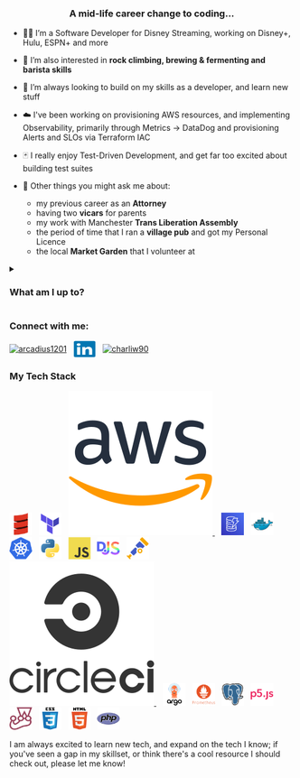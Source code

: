 <h3 align="center">A mid-life career change to coding...</h3>

- 👩‍💻️ I’m a Software Developer for Disney Streaming, working on Disney+, Hulu, ESPN+ and more

- 🌱 I’m also interested in **rock climbing, brewing & fermenting and barista skills**

- 💽️ I’m always looking to build on my skills as a developer, and learn new stuff

- ☁️ I've been working on provisioning AWS resources, and implementing Observability, primarily through Metrics -> DataDog and provisioning Alerts and SLOs via Terraform IAC

- 🃏 I really enjoy Test-Driven Development, and get far too excited about building test suites

- 💬 Other things you might ask me about:
  - my previous career as an **Attorney**
  - having two **vicars** for parents
  - my work with Manchester **Trans Liberation Assembly**
  - the period of time that I ran a **village pub** and got my Personal Licence
  - the local **Market Garden** that I volunteer at

<details>
<summary><h3>What am I up to?</h3></summary>
<h4>Gaming</h4>

I'm enjoying the [Fallout London](https://en.wikipedia.org/wiki/Fallout:_London) total conversion mod - I am very impressed and humbled by the sheer amount of work those volunteers have done, and truly in awe that this whole new game is, in fact, a large collection of mods for Fallout 4!  I am, of course, also eyeing up [AtomFall](https://en.wikipedia.org/wiki/Atomfall).

*More casually I have been playing a lot of [Dave The Diver](https://en.wikipedia.org/wiki/Dave_the_Diver) (solo) and [Plate Up!](https://en.wikipedia.org/wiki/PlateUp!) (co-op)*
*I recently finished [The Witcher 3](https://en.wikipedia.org/wiki/The_Witcher_3:_Wild_Hunt) (took me long enough!)*

<h4>Climbing</h4>

I'm primarily [indoor Bouldering](https://en.wikipedia.org/wiki/Bouldering), and I try to climb 3-4 times a week.  I'm currently pushing myself to complete V5 [grade](https://en.wikipedia.org/wiki/Bouldering#Grading) climbs, having become more comfortable with V3 and V4 climbs.

<h4>Brewing/Fermentation</h4>

Most recently I have been experimenting with pickling, after a large harvest of beetroot - I haven't yet achieved the level of 'crunch' I would like to retain in the end product; more experimenting needed!
I'm currently enjoying a lacto-ferment that I made with some [Wild Garlic](https://en.wikipedia.org/wiki/Allium_ursinum) and [Three-Cornered Leek](https://en.wikipedia.org/wiki/Allium_triquetrum) that I foraged on a local walk.

<h4>TV</h4>

Most recently I decided to binge watch seasons 1 and 2 of Good Omens, if only because I'm a big fan of Pratchett and David Tennant, but overall I am not watching any TV (I'm just too busy).

<h4>Coding Projects</h4>

I spend my 9-5 at work coding in Scala/Java primarily, as well as working with Terraform, DataDog and AWS for our IAC.  When I do code outside of work it is primarily maintenance / bug fixes on my Discord Bot which helps to run Online Pub Quizzes on Discord - it can be found [here](https://github.com/CharliW90/quizBot), and includes custom APIs, a Discord Bot, firestore database management, and interactions with Google Forms API.

I've also taken on the task of 'sprucing up' an existing website for a church - I am constrained by many restrictions (not least that I'm not allowed to change the host, nor move away from WordPress) but you can take a look at my handiwork [here](https://stbridgetschurch.org.uk), and feel free to give me some pointers (I'm always keen to learn more frontend skills!)

</details>


<h3 align="left">Connect with me:</h3>
<p align="left">
  <a href="https://discord.com/users/306203382740287500" target="blank"><img align="center" src="https://assets-global.website-files.com/6257adef93867e50d84d30e2/653714c174fc6c8bbea73caf_636e0a69f118df70ad7828d4_icon_clyde_blurple_RGB.svg" alt="arcadius1201" height="30" width="40" /></a>&nbsp;&nbsp;
  <a href="https://linkedin.com/in/charli-e-williams" target="blank"><img align="center" src="https://github.com/devicons/devicon/blob/master/icons/linkedin/linkedin-original.svg" alt="charli-e-williams" height="30" width="40" /></a>&nbsp;&nbsp;
  <a href="https://stackoverflow.com/users/12754546" target="blank"><img align="center" src="https://raw.githubusercontent.com/rahuldkjain/github-profile-readme-generator/master/src/images/icons/Social/stack-overflow.svg" alt="charliw90" height="30" width="40" /></a>&nbsp;&nbsp;
</p>

<h3 align="left">My Tech Stack</h3>
<p align="left">
  <a href="https://www.scala-lang.org/" target="_blank" rel="noreferrer"> <img src="https://github.com/devicons/devicon/blob/master/icons/scala/scala-original.svg" alt="scala" width="40" height="40"/></a>&nbsp;&nbsp;
  <a href="https://www.terraform.io/" target="_blank" rel="noreferrer"> <img src="https://github.com/devicons/devicon/blob/master/icons/terraform/terraform-original.svg" alt="terraform" width="40" height="40"/></a>&nbsp;&nbsp;
  <a href="https://aws.amazon.com/" target="_blank" rel="noreferrer">
    <picture>
      <source srcset="https://github.com/devicons/devicon/blob/master/icons/amazonwebservices/amazonwebservices-original-wordmark.svg" width="40" height="40" media="(prefers-color-scheme: light)">
      <source srcset="https://github.com/devicons/devicon/blob/master/icons/amazonwebservices/amazonwebservices-plain-wordmark.svg" width="40" height="40" media="(prefers-color-scheme: dark)">
      <img alt="aws" src="https://github.com/devicons/devicon/blob/master/icons/amazonwebservices/amazonwebservices-original-wordmark.svg">
    </picture>
  </a>&nbsp;&nbsp;
  <a href="https://docs.aws.amazon.com/dynamodb/" target="_blank" rel="noreferrer"> <img src="https://github.com/devicons/devicon/blob/master/icons/dynamodb/dynamodb-original.svg" alt="dynamodb" width="40" height="40"/></a>&nbsp;&nbsp;
  <a href="https://www.docker.com/" target="_blank" rel="noreferrer"> <img src="https://github.com/devicons/devicon/blob/master/icons/docker/docker-original.svg" alt="docker" width="40" height="40"/></a>&nbsp;&nbsp;
  <a href="https://kubernetes.io/" target="_blank" rel="noreferrer"> <img src="https://github.com/devicons/devicon/blob/master/icons/kubernetes/kubernetes-original.svg" alt="kubernetes" width="40" height="40"/></a>&nbsp;&nbsp;
  <a href="https://www.python.org" target="_blank" rel="noreferrer"> <img src="https://raw.githubusercontent.com/devicons/devicon/master/icons/python/python-original.svg" alt="python" width="40" height="40"/></a>&nbsp;&nbsp;
  <a href="https://developer.mozilla.org/en-US/docs/Web/JavaScript" target="_blank" rel="noreferrer"> <img src="https://raw.githubusercontent.com/devicons/devicon/master/icons/javascript/javascript-original.svg" alt="javascript" width="40" height="40"/></a>&nbsp;&nbsp;
  <a href="https://discord.js.org/" target="_blank" rel="noreferrer"> <img src="https://github.com/devicons/devicon/blob/master/icons/discordjs/discordjs-original.svg" alt="discord-js" width="40" height="40"/></a>&nbsp;&nbsp;
  <a href="https://opentelemetry.io/" target="_blank" rel="noreferrer"> <img src="https://github.com/devicons/devicon/blob/master/icons/opentelemetry/opentelemetry-original.svg" alt="opentelemetry" width="40" height="40"/></a>&nbsp;&nbsp;
  <a href="https://app.circleci.com/" target="_blank" rel="noreferrer">
    <picture>
      <source srcset="https://github.com/devicons/devicon/blob/master/icons/circleci/circleci-plain-wordmark.svg" width="40" height="40" media="(prefers-color-scheme: light)">
      <source srcset="https://media.trustradius.com/product-logos/4u/4L/OCS8PRN308HT.JPEG" width="40" height="40" media="(prefers-color-scheme: dark)">
      <img alt="aws" src="https://github.com/devicons/devicon/blob/master/icons/circleci/circleci-plain-wordmark.svg">
    </picture>
  </a>&nbsp;&nbsp;
  <a href="https://argoproj.github.io/cd/" target="_blank" rel="noreferrer"> <img src="https://github.com/devicons/devicon/blob/master/icons/argocd/argocd-original-wordmark.svg" alt="argo-cd" width="40" height="40"/></a>&nbsp;&nbsp;
  <a href="https://prometheus.io/" target="_blank" rel="noreferrer"> <img src="https://github.com/devicons/devicon/blob/master/icons/prometheus/prometheus-plain-wordmark.svg" alt="prometheus" width="40" height="40"/></a>&nbsp;&nbsp;
  <a href="https://www.postgresql.org/" target="_blank" rel="noreferrer"> <img src="https://github.com/devicons/devicon/blob/master/icons/postgresql/postgresql-original.svg" alt="mysql" width="40" height="40"/></a>&nbsp;&nbsp;
  <a href="https://editor.p5js.org/" target="_blank" rel="noreferrer"> <img src="https://github.com/devicons/devicon/blob/master/icons/p5js/p5js-original.svg" alt="p5-js" width="40" height="40"/></a>&nbsp;&nbsp;
  <a href="https://jestjs.io/" target="_blank" rel="noreferrer"> <img src="https://github.com/devicons/devicon/blob/master/icons/jest/jest-plain.svg" alt="jest-testing" width="40" height="40"/></a>&nbsp;&nbsp;
  <a href="https://www.w3schools.com/css/" target="_blank" rel="noreferrer"> <img src="https://raw.githubusercontent.com/devicons/devicon/master/icons/css3/css3-original-wordmark.svg" alt="css3" width="40" height="40"/></a>&nbsp;&nbsp;
  <a href="https://www.w3.org/html/" target="_blank" rel="noreferrer"> <img src="https://raw.githubusercontent.com/devicons/devicon/master/icons/html5/html5-original-wordmark.svg" alt="html5" width="40" height="40"/></a>&nbsp;&nbsp;
  <a href="https://www.php.net" target="_blank" rel="noreferrer"> <img src="https://github.com/devicons/devicon/blob/master/icons/php/php-original.svg" alt="php" width="40" height="40"/></a>&nbsp;&nbsp;
</p>
<p>I am always excited to learn new tech, and expand on the tech I know; if you've seen a gap in my skillset, or think there's a cool resource I should check out, please let me know!</p>
